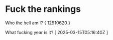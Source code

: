 # Fuck the rankings

Who the hell am I?
{ 12910620 }

What fucking year is it?
[ 2025-03-15T05:16:40Z ]
